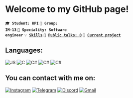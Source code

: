 # Welcome to my GitHub page!
<code>🎓 **Student: KPI**</code>
<code>🎪 **Group: IM-13**</code>
<code>👷 **Speciality: Software engineer**</code>
<code>💡 [**Skills**](SKILLS.md)</code>
<code>📢 [**Public talks: 0**](TALKS.md)</code>
<code>🧻 [**Current project**](PROJECT.md)</code><br>
## **Languages**:
![JS](https://img.shields.io/badge/JavaScript-454a52?style=flat&logo=JavaScript)
![C](https://img.shields.io/badge/C-454a52?style=flat&logo=C)
![C#](https://img.shields.io/badge/C%23-454a52?style=flat&logo=c-sharp&logoColor=forestgreen)
![C#](https://img.shields.io/badge/HTML-454a52?style=flat&logo=html5&logoColor=slateorange)
![C#](https://img.shields.io/badge/CSS-454a52?style=flat&logo=css3&logoColor=slateblue)
## **You can contact with me on:**
[![Instagram](https://img.shields.io/badge/Instagram-454a52?flat&logo=Instagram)](https://www.instagram.com/lev_pavelich/)
[![Telegram](https://img.shields.io/badge/Telegram-454a52?flat&logo=Telegram)](https://t.me/ImLewel)
[![Discord](https://img.shields.io/badge/Discord-454a52?flat&logo=discord&logoColor=slateblue)](https://discord.com/users/426392778852007936)
[![Gmail](https://img.shields.io/badge/Gmail-454a52?flat&logo=Gmail&logoColor=Red)](mailto:levpavelko2004@gmail.com)


